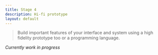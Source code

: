 ```yaml
---
title: Stage 4
description: Hi-fi prototype
layout: default
---
```


> Build important features of your interface and system 
> using a high fidelity prototype too or a programming language.

_Currently work in progress_